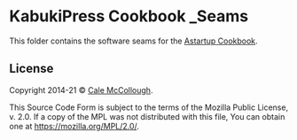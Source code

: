 # KabukiPress Cookbook _Seams

This folder contains the software seams for the [Astartup Cookbook](https://github.com/KabukiStarship/KabukiPressCookbook).

## License

Copyright 2014-21 © [Cale McCollough](https://cookingwithcale.org).

This Source Code Form is subject to the terms of the Mozilla Public License, v. 2.0. If a copy of the MPL was not distributed with this file, You can obtain one at <https://mozilla.org/MPL/2.0/>.

